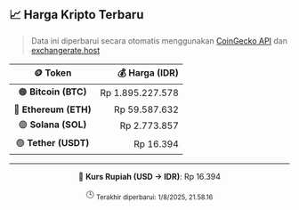 

<!-- HARGA_KRIPTO -->
## 📈 Harga Kripto Terbaru

> Data ini diperbarui secara otomatis menggunakan [CoinGecko API](https://www.coingecko.com/) dan [exchangerate.host](https://exchangerate.host/)

<div align="center">

| 🪙 Token | 💰 Harga (IDR) |
|:------:|---------------:|
| 🟠 **Bitcoin (BTC)**   | Rp 1.895.227.578 |
| 🔵 **Ethereum (ETH)**  | Rp 59.587.632 |
| 🟣 **Solana (SOL)**    | Rp 2.773.857 |
| 🟢 **Tether (USDT)**   | Rp 16.394 |

---

💱 **Kurs Rupiah (USD → IDR)**: Rp 16.394

🕒 <sub>Terakhir diperbarui: 1/8/2025, 21.58.16</sub>

</div>
<!-- /HARGA_KRIPTO -->
